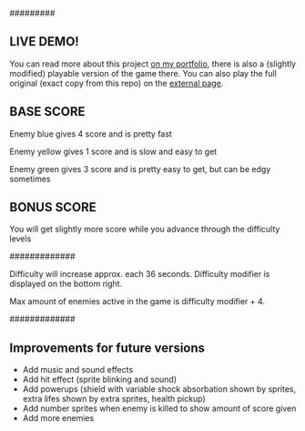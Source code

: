 #########

## LIVE DEMO! ##
You can read more about this project [on my portfolio](http://jarisenhorst.com/?p=pentry&id=29), there is also a (slightly modified) playable version of the game there. You can also play the full original (exact copy from this repo) on the [external page](http://jstylezzz.com/portfolio/jscriptGame/).

## BASE SCORE ##
Enemy blue gives 4 score and is pretty fast

Enemy yellow gives 1 score and is slow and easy to get

Enemy green gives 3 score and is pretty easy to get, but can be edgy sometimes

## BONUS SCORE ##
You will get slightly more score while you advance through the difficulty levels


#############

Difficulty will increase approx. each 36 seconds. Difficulty modifier is displayed on the bottom right.

Max amount of enemies active in the game is difficulty modifier + 4.


#############

## Improvements for future versions ##

* Add music and sound effects
* Add hit effect (sprite blinking and sound)
* Add powerups (shield with variable shock absorbation shown by sprites, extra lifes shown by extra sprites, health pickup)
* Add number sprites when enemy is killed to show amount of score given
* Add more enemies
